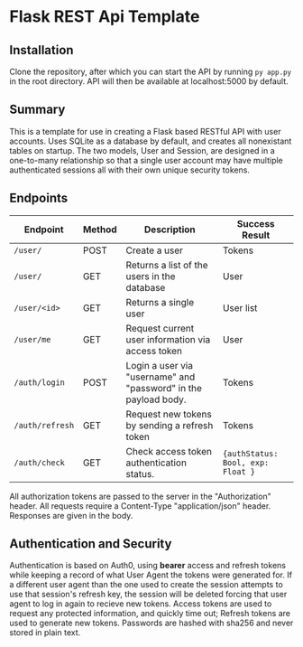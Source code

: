 # Flask REST Api Template

## Installation

Clone the repository, after which you can start the API by running `py app.py` in the root directory. API will then be available at localhost:5000 by default.

## Summary

This is a template for use in creating a Flask based RESTful API with user accounts. Uses SQLite as a database by default, and creates all nonexistant tables on startup. The two models, User and Session, are designed in a one-to-many relationship so that a single user account may have multiple authenticated sessions all with their own unique security tokens. 

## Endpoints

| Endpoint | Method | Description | Success Result |
| --- | --- | --- | --- |
| `/user/` | POST | Create a user | Tokens |
| `/user/` | GET | Returns a list of the users in the database | User |
| `/user/<id>` | GET | Returns a single user | User list |
| `/user/me` | GET | Request current user information via access token | User | 
| `/auth/login` | POST | Login a user via "username" and "password" in the payload body. | Tokens |
| `/auth/refresh` | GET | Request new tokens by sending a refresh token | Tokens |
| `/auth/check` | GET | Check access token authentication status. | `{authStatus: Bool, exp: Float }` |

All authorization tokens are passed to the server in the "Authorization" header. All requests require a Content-Type "application/json" header. Responses are given in the body.

## Authentication and Security
Authentication is based on Auth0, using **bearer** access and refresh tokens while keeping a record of what User Agent the tokens were generated for. If a different user agent than the one used to create the session attempts to use that session's refresh key, the session will be deleted forcing that user agent to log in again to recieve new tokens. Access tokens are used to request any protected information, and quickly time out; Refresh tokens are used to generate new tokens.
Passwords are hashed with sha256 and never stored in plain text. 